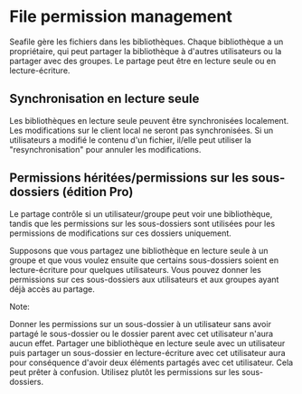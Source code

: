 # File permission management

Seafile gère les fichiers dans les bibliothèques. Chaque bibliothèque a un propriétaire, qui peut partager la bibliothèque à d'autres utilisateurs ou la partager avec des groupes. Le partage peut être en lecture seule ou en lecture-écriture.

## Synchronisation en lecture seule

Les bibliothèques en lecture seule peuvent être synchronisées localement. Les modifications sur le client local ne seront pas synchronisées. Si un utilisateurs a modifié le contenu d'un fichier, il/elle peut utiliser la "resynchronisation" pour annuler les modifications.


## Permissions héritées/permissions sur les sous-dossiers (édition Pro)

Le partage contrôle si un utilisateur/groupe peut voir une bibliothèque, tandis que les permissions sur les sous-dossiers sont utilisées pour les permissions de modifications sur ces dossiers uniquement. 

Supposons que vous partagez une bibliothèque en lecture seule à un groupe et que vous voulez ensuite que certains sous-dossiers soient en lecture-écriture pour quelques utilisateurs. Vous pouvez donner les permissions sur ces sous-dossiers aux utilisateurs et aux groupes ayant déjà accès au partage.

Note:

Donner les permissions sur un sous-dossier à un utilisateur sans avoir partagé le sous-dossier ou le dossier parent avec cet utilisateur n'aura aucun effet.
Partager une bibliothèque en lecture seule avec un utilisateur puis partager un sous-dossier en lecture-écriture avec cet utilisateur aura pour conséquence d'avoir deux éléments partagés avec cet utilisateur. Cela peut prêter à confusion. Utilisez plutôt les permissions sur les sous-dossiers.

